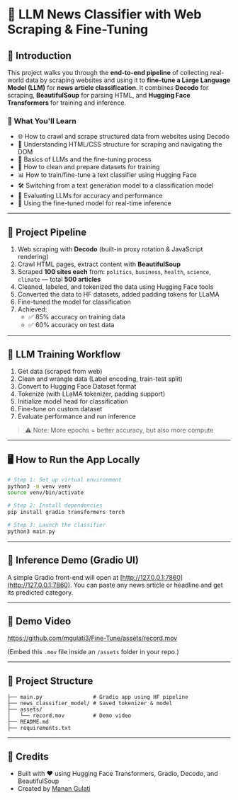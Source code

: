 
# 📰 LLM News Classifier with Web Scraping & Fine-Tuning

## 🚀 Introduction

This project walks you through the **end-to-end pipeline** of collecting real-world data by scraping websites and using it to **fine-tune a Large Language Model (LLM)** for **news article classification**. It combines **Decodo** for scraping, **BeautifulSoup** for parsing HTML, and **Hugging Face Transformers** for training and inference.

### 🎯 What You'll Learn

- 🌐 How to crawl and scrape structured data from websites using Decodo
- 🔧 Understanding HTML/CSS structure for scraping and navigating the DOM
- 🧠 Basics of LLMs and the fine-tuning process
- 🧹 How to clean and prepare datasets for training
- 📊 How to train/fine-tune a text classifier using Hugging Face
- 🛠️ Switching from a text generation model to a classification model
- 🧪 Evaluating LLMs for accuracy and performance
- 🔁 Using the fine-tuned model for real-time inference

---

## 🔧 Project Pipeline

1. Web scraping with **Decodo** (built-in proxy rotation & JavaScript rendering)
2. Crawl HTML pages, extract content with **BeautifulSoup**
3. Scraped **100 sites each** from: `politics`, `business`, `health`, `science`, `climate` — total **500 articles**
4. Cleaned, labeled, and tokenized the data using Hugging Face tools
5. Converted the data to HF datasets, added padding tokens for LLaMA
6. Fine-tuned the model for classification
7. Achieved:
   - ✅ 85% accuracy on training data
   - ✅ 60% accuracy on test data

---

## 🧠 LLM Training Workflow

1. Get data (scraped from web)
2. Clean and wrangle data (Label encoding, train-test split)
3. Convert to Hugging Face Dataset format
4. Tokenize (with LLaMA tokenizer, padding support)
5. Initialize model head for classification
6. Fine-tune on custom dataset
7. Evaluate performance and run inference

> ⚠️ Note: More epochs = better accuracy, but also more compute

---

## 🖥️ How to Run the App Locally

```bash
# Step 1: Set up virtual environment
python3 -m venv venv
source venv/bin/activate

# Step 2: Install dependencies
pip install gradio transformers torch

# Step 3: Launch the classifier
python3 main.py
```

---

## 🧪 Inference Demo (Gradio UI)

A simple Gradio front-end will open at [http://127.0.0.1:7860](http://127.0.0.1:7860). You can paste any news article or headline and get its predicted category.

---

## 🎥 Demo Video


https://github.com/mgulati3/Fine-Tune/assets/record.mov

(Embed this `.mov` file inside an `/assets` folder in your repo.)

---

## 📁 Project Structure

```
├── main.py                # Gradio app using HF pipeline
├── news_classifier_model/ # Saved tokenizer & model
├── assets/
│   └── record.mov         # Demo video
├── README.md
├── requirements.txt
```

---

## 🤝 Credits

- Built with ❤️ using Hugging Face Transformers, Gradio, Decodo, and BeautifulSoup
- Created by [Manan Gulati](mailto:mgulati3@asu.edu)
